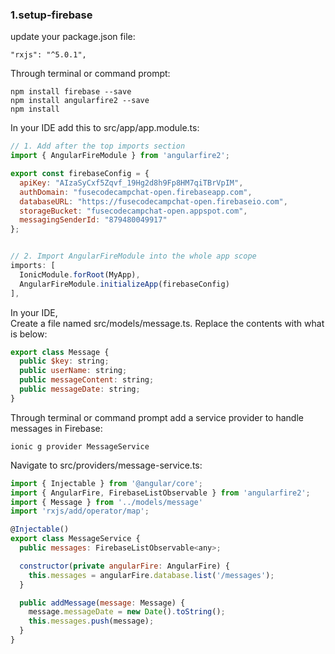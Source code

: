 ### 1.setup-firebase
update your package.json file:
```
"rxjs": "^5.0.1",
```
Through terminal or command prompt:
```
npm install firebase --save
npm install angularfire2 --save
npm install
```
In your IDE add this to src/app/app.module.ts:

```javascript
// 1. Add after the top imports section
import { AngularFireModule } from 'angularfire2';

export const firebaseConfig = {
  apiKey: "AIzaSyCxf5Zqvf_19Hg2d8h9Fp8HM7qiTBrVpIM",
  authDomain: "fusecodecampchat-open.firebaseapp.com",
  databaseURL: "https://fusecodecampchat-open.firebaseio.com",
  storageBucket: "fusecodecampchat-open.appspot.com",
  messagingSenderId: "879480049917"
};


// 2. Import AngularFireModule into the whole app scope
imports: [
  IonicModule.forRoot(MyApp),
  AngularFireModule.initializeApp(firebaseConfig)
],
```

In your IDE,  
Create a file named src/models/message.ts.  Replace the contents with what is below:
```javascript
export class Message {
  public $key: string;
  public userName: string;
  public messageContent: string;
  public messageDate: string;
}
```

Through terminal or command prompt add a service provider to handle messages in Firebase:
```
ionic g provider MessageService
```
Navigate to src/providers/message-service.ts:
```javascript
import { Injectable } from '@angular/core';
import { AngularFire, FirebaseListObservable } from 'angularfire2';
import { Message } from '../models/message'
import 'rxjs/add/operator/map';

@Injectable()
export class MessageService {
  public messages: FirebaseListObservable<any>;

  constructor(private angularFire: AngularFire) {
    this.messages = angularFire.database.list('/messages');
  }

  public addMessage(message: Message) {
    message.messageDate = new Date().toString();
    this.messages.push(message);
  }
}
```
